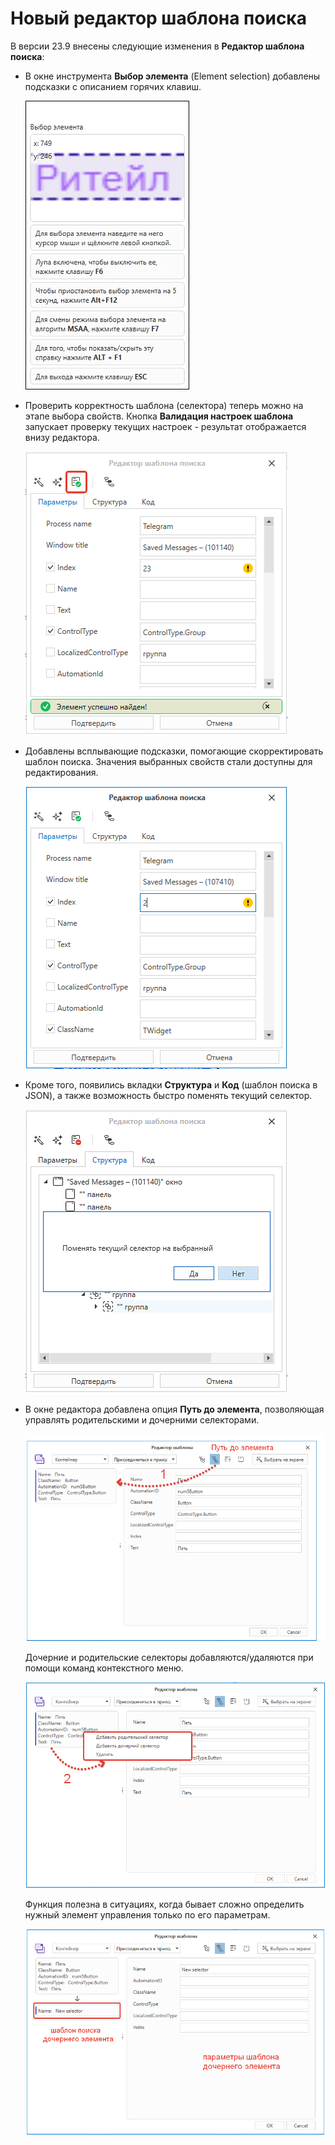 # Новый редактор шаблона поиска

В версии 23.9 внесены следующие изменения в **Редактор шаблона поиска**:

* В окне инструмента **Выбор элемента** (Element selection) добавлены подсказки с описанием горячих клавиш. 
  
  ![](../../resources/process/searchpatterns/picker-3.png)

* Проверить корректность шаблона (селектора) теперь можно на этапе выбора свойств. Кнопка **Валидация настроек шаблона** запускает проверку текущих настроек - результат отображается внизу редактора. 

  ![](../../resources/process/searchpatterns/search-settings-validation.png)  
   
* Добавлены всплывающие подсказки, помогающие скорректировать шаблон поиска. Значения выбранных свойств стали доступны для редактирования.
  
  ![](../../resources/process/searchpatterns/edit-value-in-pattern-editor.png)

* Кроме того, появились вкладки **Структура** и **Код** (шаблон поиска в JSON), а также возможность быстро поменять текущий селектор.

  ![](../../resources/process/searchpatterns/structure-tub-in-editor.png)

* В окне редактора добавлена опция **Путь до элемента**, позволяющая управлять родительскими и дочерними селекторами. 

  ![](../../resources/process/searchpatterns/button-path-to-element-in-editor-pattern.png)

  Дочерние и родительские селекторы добавляются/удаляются при помощи команд контекстного меню.

  ![](../../resources/process/searchpatterns/daughter-selector-context-menu.png)

  Функция полезна в ситуациях, когда бывает сложно определить нужный элемент управления только по его параметрам.

  ![](../../resources/process/searchpatterns/parameters-daughter-selector.png)

  
